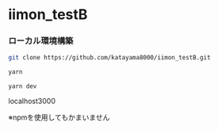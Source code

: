 # iimon_testB

### ローカル環境構築

```bash
git clone https://github.com/katayama8000/iimon_testB.git
```

```bash
yarn
```

```
yarn dev
```

localhost3000

※npmを使用してもかまいません
